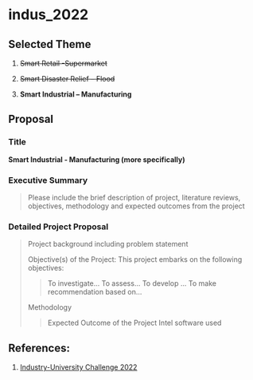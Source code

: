 # indus_2022

## Selected Theme

1. ~~Smart Retail -Supermarket~~

2. ~~Smart Disaster Relief – Flood~~

3. **Smart Industrial – Manufacturing**

## Proposal

### Title
**Smart Industrial - Manufacturing (more specifically)**

### Executive Summary

> Please include the brief description of project, literature reviews, objectives, methodology and expected outcomes from the project

### Detailed Project Proposal

> Project background including problem statement
> 
>Objective(s) of the Project: This project embarks on the following objectives:
>> To investigate...
>> To assess...
>> To develop ...
>> To make recommendation based on…
> 
> Methodology
>> Expected Outcome of the Project
>> Intel software used
> 

## References:
1. [Industry-University Challenge 2022](https://thegreatlab.my/2022indus/)
